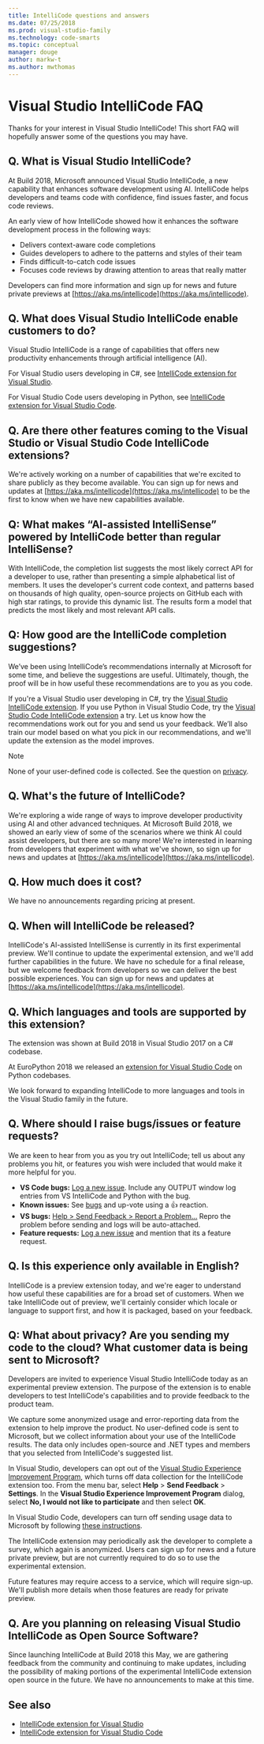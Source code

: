 ```yaml
---
title: IntelliCode questions and answers
ms.date: 07/25/2018
ms.prod: visual-studio-family
ms.technology: code-smarts
ms.topic: conceptual
manager: douge
author: markw-t
ms.author: mwthomas
---
```

# Visual Studio IntelliCode FAQ

Thanks for your interest in Visual Studio IntelliCode! This short FAQ will hopefully answer some of the questions you may have.

## Q. What is Visual Studio IntelliCode?

At Build 2018, Microsoft announced Visual Studio IntelliCode, a new capability that enhances software development using AI. IntelliCode helps developers and teams code with confidence, find issues faster, and focus code reviews.

An early view of how IntelliCode showed how it enhances the software development process in the following ways:

- Delivers context-aware code completions
- Guides developers to adhere to the patterns and styles of their team
- Finds difficult-to-catch code issues
- Focuses code reviews by drawing attention to areas that really matter

Developers can find more information and sign up for news and future private previews at [https://aka.ms/intellicode](https://aka.ms/intellicode).

## Q. What does Visual Studio IntelliCode enable customers to do?

Visual Studio IntelliCode is a range of capabilities that offers new productivity enhancements through artificial intelligence (AI).

For Visual Studio users developing in C#, see [IntelliCode extension for Visual Studio](intellicode-visual-studio.md).

For Visual Studio Code users developing in Python, see [IntelliCode extension for Visual Studio Code](intellicode-visual-studio-code.md).

## Q. Are there other features coming to the Visual Studio or Visual Studio Code IntelliCode extensions?

We're actively working on a number of capabilities that we're excited to share publicly as they become available. You can sign up for news and updates at [https://aka.ms/intellicode](https://aka.ms/intellicode) to be the first to know when we have new capabilities available.

## Q: What makes “AI-assisted IntelliSense” powered by IntelliCode better than regular IntelliSense?

With IntelliCode, the completion list suggests the most likely correct API for a developer to use, rather than presenting a simple alphabetical list of members. It uses the developer's current code context, and patterns based on thousands of high quality, open-source projects on GitHub each with high star ratings, to provide this dynamic list. The results form a model that predicts the most likely and most relevant API calls.

## Q: How good are the IntelliCode completion suggestions?

We’ve been using IntelliCode’s recommendations internally at Microsoft for some time, and believe the suggestions are useful. Ultimately, though, the proof will be in how useful these recommendations are to you as you code.

If you're a Visual Studio user developing in C#, try the [Visual Studio IntelliCode extension](https://go.microsoft.com/fwlink/?linkid=872707). If you use Python in Visual Studio Code, try the [Visual Studio Code IntelliCode extension](https://go.microsoft.com/fwlink/?linkid=2006060) a try. Let us know how the recommendations work out for you and send us your feedback. We’ll also train our model based on what you pick in our recommendations, and we'll update the extension as the model improves.

> [!NOTE]
> None of your user-defined code is collected. See the question on [privacy](#privacy).

## Q. What's the future of IntelliCode?

We're exploring a wide range of ways to improve developer productivity using AI and other advanced techniques. At Microsoft Build 2018, we showed an early view of some of the scenarios where we think AI could assist developers, but there are so many more! We're interested in learning from developers that experiment with what we've shown, so sign up for news and updates at [https://aka.ms/intellicode](https://aka.ms/intellicode).

## Q. How much does it cost?

We have no announcements regarding pricing at present.

## Q. When will IntelliCode be released?

IntelliCode's AI-assisted IntelliSense is currently in its first experimental preview. We'll continue to update the experimental extension, and we'll add further capabilities in the future. We have no schedule for a final release, but we welcome feedback from developers so we can deliver the best possible experiences. You can sign up for news and updates at [https://aka.ms/intellicode](https://aka.ms/intellicode).

## Q. Which languages and tools are supported by this extension?

The extension was shown at Build 2018 in Visual Studio 2017 on a C# codebase.

At EuroPython 2018 we released an [extension for Visual Studio Code](intellicode-visual-studio-code.md) on Python codebases.

We look forward to expanding IntelliCode to more languages and tools in the Visual Studio family in the future.

## Q. Where should I raise bugs/issues or feature requests?

We are keen to hear from you as you try out IntelliCode; tell us about any problems you hit, or features you wish were included that would make it more helpful for you.

- **VS Code bugs:** [Log a new issue](https://github.com/MicrosoftDocs/intellicode/issues/new). Include any OUTPUT window log entries from VS IntelliCode and Python with the bug.
- **Known issues:** See [bugs](https://github.com/MicrosoftDocs/intellicode/issues) and up-vote using a 👍 reaction.
- **VS bugs:** [Help > Send Feedback > Report a Problem...](https://docs.microsoft.com/en-us/visualstudio/ide/how-to-report-a-problem-with-visual-studio-2017) Repro the problem before sending and logs will be auto-attached.
- **Feature requests:** [Log a new issue](https://github.com/MicrosoftDocs/intellicode/issues/new) and mention that its a feature request.

## Q. Is this experience only available in English?

IntelliCode is a preview extension today, and we're eager to understand how useful these capabilities are for a broad set of customers. When we take IntelliCode out of preview, we'll certainly consider which locale or language to support first, and how it is packaged, based on your feedback.

## <a name="privacy"/> Q: What about privacy? Are you sending my code to the cloud? What customer data is being sent to Microsoft?

Developers are invited to experience Visual Studio IntelliCode today as an experimental preview extension. The purpose of the extension is to enable developers to test IntelliCode's capabilities and to provide feedback to the product team.

We capture some anonymized usage and error-reporting data from the extension to help improve the product. No user-defined code is sent to Microsoft, but we collect information about your use of the IntelliCode results. The data only includes open-source and .NET types and members that you selected from IntelliCode's suggested list.

In Visual Studio, developers can opt out of the [Visual Studio Experience Improvement Program](/visualstudio/ide/visual-studio-experience-improvement-program), which turns off data collection for the IntelliCode extension too. From the menu bar, select **Help** > **Send Feedback** > **Settings**. In the **Visual Studio Experience Improvement Program** dialog, select **No, I would not like to participate** and then select **OK**.

In Visual Studio Code, developers can turn off sending usage data to Microsoft by following [these instructions](https://code.visualstudio.com/docs/supporting/faq#_how-to-disable-telemetry-reporting).

The IntelliCode extension may periodically ask the developer to complete a survey, which again is anonymized. Users can sign up for news and a future private preview, but are not currently required to do so to use the experimental extension.

Future features may require access to a service, which will require sign-up. We'll publish more details when those features are ready for private preview.

## Q. Are you planning on releasing Visual Studio IntelliCode as Open Source Software?

Since launching IntelliCode at Build 2018 this May, we are gathering feedback from the community and continuing to make updates, including the possibility of making portions of the experimental IntelliCode extension open source in the future. We have no announcements to make at this time.

## See also

- [IntelliCode extension for Visual Studio](intellicode-visual-studio.md)
- [IntelliCode extension for Visual Studio Code](intellicode-visual-studio-code.md)